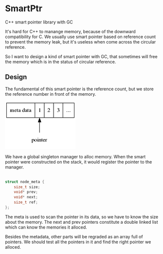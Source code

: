 # SmartPtr
C++ smart pointer library with GC


It's hard for C++ to manange memory, because of the downward compatibility for C. We usually use smart pointer based on reference count to prevent the memory leak, but it's useless when come across the circular reference.

So I want to design a kind of smart pointer with GC, that sometimes will free the memory which is in the status of circular reference. 


## Design

The fundamental of this smart pointer is the reference count, but we store the reference number in front of the memory.

![pointer](asserts/ptr.png)

We have a global singleton manager to alloc memory. When the smart pointer were constructed on the stack, it would register the pointer to the manager.

```c

struct node_meta {
    size_t size;
    void* prev;
    void* next;
    size_t ref;
};

```


The meta is used to scan the pointer in its data, so we have to know the size about the memory. The next and prev pointers constitute a double linked list which can know the memories it alloced.

Besides the metadata, other parts will be regraded as an array full of pointers. We should test all the pointers in it and find the right pointer we alloced.
